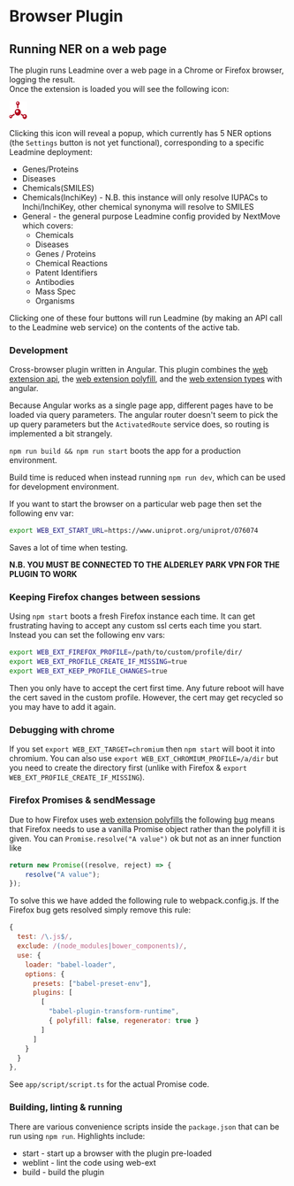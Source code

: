 # Browser Plugin

## Running NER on a web page

The plugin runs Leadmine over a web page in a Chrome or Firefox browser, logging the result.  
Once the extension is loaded you will see the following icon:

![image](./src/assets/favicon.ico)

Clicking this icon will reveal a popup, which currently has 5 NER options (the `Settings` button is not yet functional), corresponding to a specific Leadmine deployment:
* Genes/Proteins
* Diseases
* Chemicals(SMILES)
* Chemicals(InchiKey) - N.B. this instance will only resolve IUPACs to Inchi/InchiKey, other chemical synonyma will resolve to SMILES
* General - the general purpose Leadmine config provided by NextMove which covers:
  * Chemicals
  * Diseases
  * Genes / Proteins
  * Chemical Reactions
  * Patent Identifiers
  * Antibodies
  * Mass Spec
  * Organisms

Clicking one of these four buttons will run Leadmine (by making an API call to the Leadmine web service) on the contents of the active tab.


### Development

Cross-browser plugin written in Angular. This plugin combines the [web extension api](https://developer.mozilla.org/en-US/docs/Mozilla/Add-ons/WebExtensions), the [web extension polyfill](https://github.com/mozilla/webextension-polyfill), and the [web extension types](https://github.com/kelseasy/web-ext-types) with angular.

Because Angular works as a single page app, different pages have to be loaded via query parameters. The angular router doesn't seem to pick the up query parameters but the `ActivatedRoute` service does, so routing is implemented a bit strangely.

`npm run build && npm run start` boots the app for a production environment.

Build time is reduced when instead running `npm run dev`, which can be used for development environment.

If you want to start the browser on a particular web page then set the following env var:
```bash
export WEB_EXT_START_URL=https://www.uniprot.org/uniprot/O76074
```
Saves a lot of time when testing.

**N.B. YOU MUST BE CONNECTED TO THE ALDERLEY PARK VPN FOR THE PLUGIN TO WORK**

### Keeping Firefox changes between sessions

Using `npm start` boots a fresh Firefox instance each time. It can get frustrating having to accept any custom ssl certs each time you start. Instead you can set the following env vars:

```bash
export WEB_EXT_FIREFOX_PROFILE=/path/to/custom/profile/dir/
export WEB_EXT_PROFILE_CREATE_IF_MISSING=true
export WEB_EXT_KEEP_PROFILE_CHANGES=true
```
Then you only have to accept the cert first time. Any future reboot will have the cert saved in the custom profile. However, the cert may get recycled so you may have to add it again.

### Debugging with chrome
If you set `export WEB_EXT_TARGET=chromium` then `npm start` will boot it into chromium. You can also use `export WEB_EXT_CHROMIUM_PROFILE=/a/dir` but you need to create the directory first (unlike with Firefox & `export WEB_EXT_PROFILE_CREATE_IF_MISSING`).

### Firefox Promises & sendMessage
Due to how Firefox uses [web extension polyfills](https://github.com/mozilla/webextension-polyfill/issues/172) the following [bug](https://bugzilla.mozilla.org/show_bug.cgi?id=1456531) means that Firefox needs to use a vanilla Promise object rather than the polyfill it is given. You can `Promise.resolve("A value")` ok but not as an inner function like
```js
return new Promise((resolve, reject) => {
    resolve("A value");
});
```
To solve this we have added the following rule to webpack.config.js. If the Firefox bug gets resolved simply remove this rule:

```javascript
{
  test: /\.js$/,
  exclude: /(node_modules|bower_components)/,
  use: {
    loader: "babel-loader",
    options: {
      presets: ["babel-preset-env"],
      plugins: [
        [
          "babel-plugin-transform-runtime",
          { polyfill: false, regenerator: true }
        ]
      ]
    }
  }
},
```
See `app/script/script.ts` for the actual Promise code.

### Building, linting & running
There are various convenience scripts inside the `package.json` that can be run using `npm run`. Highlights include:

* start - start up a browser with the plugin pre-loaded
* weblint - lint the code using web-ext
* build - build the plugin

